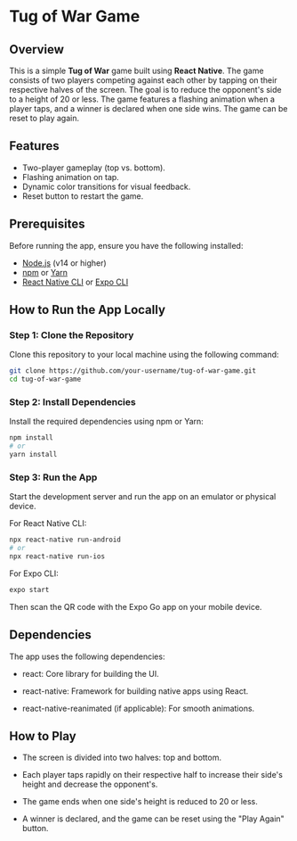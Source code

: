 # Tug of War Game

## Overview
This is a simple **Tug of War** game built using **React Native**. The game consists of two players competing against each other by tapping on their respective halves of the screen. The goal is to reduce the opponent's side to a height of 20 or less. The game features a flashing animation when a player taps, and a winner is declared when one side wins. The game can be reset to play again.

## Features
- Two-player gameplay (top vs. bottom).
- Flashing animation on tap.
- Dynamic color transitions for visual feedback.
- Reset button to restart the game.

## Prerequisites
Before running the app, ensure you have the following installed:
- [Node.js](https://nodejs.org/) (v14 or higher)
- [npm](https://www.npmjs.com/) or [Yarn](https://yarnpkg.com/)
- [React Native CLI](https://reactnative.dev/docs/environment-setup) or [Expo CLI](https://docs.expo.dev/get-started/installation/)


## How to Run the App Locally

### Step 1: Clone the Repository
Clone this repository to your local machine using the following command:
```bash
git clone https://github.com/your-username/tug-of-war-game.git
cd tug-of-war-game
```

### Step 2: Install Dependencies
Install the required dependencies using npm or Yarn:

```bash
npm install
# or
yarn install
```

### Step 3: Run the App
Start the development server and run the app on an emulator or physical device.

For React Native CLI:

```bash
npx react-native run-android
# or
npx react-native run-ios
```
For Expo CLI:
```bash
expo start
```
Then scan the QR code with the Expo Go app on your mobile device.

## Dependencies
The app uses the following dependencies:

- react: Core library for building the UI.

- react-native: Framework for building native apps using React.

- react-native-reanimated (if applicable): For smooth animations.

## How to Play
- The screen is divided into two halves: top and bottom.

- Each player taps rapidly on their respective half to increase their side's height and decrease the opponent's.

- The game ends when one side's height is reduced to 20 or less.

- A winner is declared, and the game can be reset using the "Play Again" button.